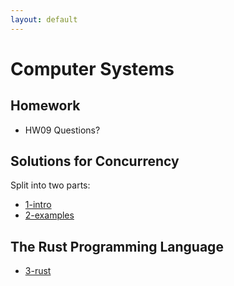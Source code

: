 ```yaml
---
layout: default
---
```


# Computer Systems

## Homework

 - HW09 Questions?
 
## Solutions for Concurrency

Split into two parts:

 - [1-intro](./1-intro/)
 - [2-examples](./2-examples)

## The Rust Programming Language

 - [3-rust](./3-rust)

